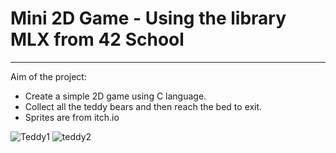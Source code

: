 # Mini 2D Game - Using the library MLX from 42 School
-----------------------------------------------------
Aim of the project:
* Create a simple 2D game using C language. 
* Collect all the teddy bears and then reach the bed to exit.
* Sprites are from itch.io

![Teddy1](https://github.com/KariHab/mySo_long/assets/121245611/1dbe775a-eb1a-4c5d-bf3d-3369254a8c7e)
![teddy2](https://github.com/KariHab/mySo_long/assets/121245611/867a9d93-f620-4c78-a8a4-b0dd464e37f8)
